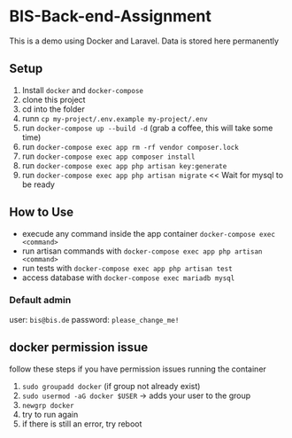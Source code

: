 # BIS-Back-end-Assignment

This is a demo using Docker and Laravel. Data is stored here permanently

## Setup

1. Install `docker` and `docker-compose`
2. clone this project
3. cd into the folder
4. runn `cp my-project/.env.example my-project/.env`
5. run `docker-compose up --build -d` (grab a coffee, this will take some time)
6. run `docker-compose exec app rm -rf vendor composer.lock`
7. run `docker-compose exec app composer install`
8. run `docker-compose exec app php artisan key:generate`
9. run `docker-compose exec app php artisan migrate` << Wait for mysql to be ready

## How to Use

- execude any command inside the app container `docker-compose exec <command>`
- run artisan commands with `docker-compose exec app php artisan <command>`
- run tests with `docker-compose exec app php artisan test`
- access database with `docker-compose exec mariadb mysql`

### Default admin
user: `bis@bis.de`
password: `please_change_me!`

## docker permission issue

follow these steps if you have permission issues running the container

1. `sudo groupadd docker` (if group not already exist)
2. `sudo usermod -aG docker $USER` -> adds your user to the group
3. `newgrp docker`
4. try to run again
5. if there is still an error, try reboot

